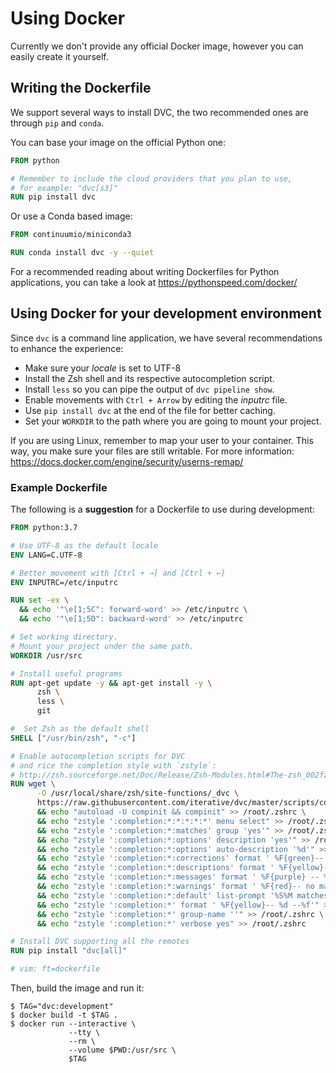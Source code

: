 # Using Docker

Currently we don't provide any official Docker image, however you can easily
create it yourself.

## Writing the Dockerfile

We support several ways to install DVC, the two recommended ones are through
`pip` and `conda`.

You can base your image on the official Python one:

```dockerfile
FROM python

# Remember to include the cloud providers that you plan to use,
# for example: "dvc[s3]"
RUN pip install dvc
```

Or use a Conda based image:

```dockerfile
FROM continuumio/miniconda3

RUN conda install dvc -y --quiet
```

For a recommended reading about writing Dockerfiles for Python applications, you
can take a look at https://pythonspeed.com/docker/

## Using Docker for your development environment

Since `dvc` is a command line application, we have several recommendations to
enhance the experience:

- Make sure your _locale_ is set to UTF-8
- Install the Zsh shell and its respective autocompletion script.
- Install `less` so you can pipe the output of `dvc pipeline show`.
- Enable movements with `Ctrl + Arrow` by editing the _inputrc_ file.
- Use `pip install dvc` at the end of the file for better caching.
- Set your `WORKDIR` to the path where you are going to mount your project.

If you are using Linux, remember to map your user to your container. This way,
you make sure your files are still writable. For more information:
https://docs.docker.com/engine/security/userns-remap/

### Example Dockerfile

The following is a **suggestion** for a Dockerfile to use during development:

```dockerfile
FROM python:3.7

# Use UTF-8 as the default locale
ENV LANG=C.UTF-8

# Better movement with [Ctrl + →] and [Ctrl + ←]
ENV INPUTRC=/etc/inputrc

RUN set -ex \
  && echo '"\e[1;5C": forward-word' >> /etc/inputrc \
  && echo '"\e[1;5D": backward-word' >> /etc/inputrc

# Set working directory.
# Mount your project under the same path.
WORKDIR /usr/src

# Install useful programs
RUN apt-get update -y && apt-get install -y \
      zsh \
      less \
      git

#  Set Zsh as the default shell
SHELL ["/usr/bin/zsh", "-c"]

# Enable autocompletion scripts for DVC
# and rice the completion style with `zstyle`:
# http://zsh.sourceforge.net/Doc/Release/Zsh-Modules.html#The-zsh_002fzutil-Module
RUN wget \
      -O /usr/local/share/zsh/site-functions/_dvc \
      https://raw.githubusercontent.com/iterative/dvc/master/scripts/completion/dvc.zsh \
      && echo "autoload -U compinit && compinit" >> /root/.zshrc \
      && echo "zstyle ':completion:*:*:*:*:*' menu select" >> /root/.zshrc \
      && echo "zstyle ':completion:*:matches' group 'yes'" >> /root/.zshrc \
      && echo "zstyle ':completion:*:options' description 'yes'" >> /root/.zshrc \
      && echo "zstyle ':completion:*:options' auto-description '%d'" >> /root/.zshrc \
      && echo "zstyle ':completion:*:corrections' format ' %F{green}-- %d (errors: %e) --%f'" >> /root/.zshrc \
      && echo "zstyle ':completion:*:descriptions' format ' %F{yellow}-- %d --%f'" >> /root/.zshrc \
      && echo "zstyle ':completion:*:messages' format ' %F{purple} -- %d --%f'" >> /root/.zshrc \
      && echo "zstyle ':completion:*:warnings' format ' %F{red}-- no matches found --%f'" >> /root/.zshrc \
      && echo "zstyle ':completion:*:default' list-prompt '%S%M matches%s'" >> /root/.zshrc \
      && echo "zstyle ':completion:*' format ' %F{yellow}-- %d --%f'" >> /root/.zshrc \
      && echo "zstyle ':completion:*' group-name ''" >> /root/.zshrc \
      && echo "zstyle ':completion:*' verbose yes" >> /root/.zshrc

# Install DVC supporting all the remotes
RUN pip install "dvc[all]"

# vim: ft=dockerfile
```

Then, build the image and run it:

```console
$ TAG="dvc:development"
$ docker build -t $TAG .
$ docker run --interactive \
             --tty \
             --rm \
             --volume $PWD:/usr/src \
             $TAG
```
